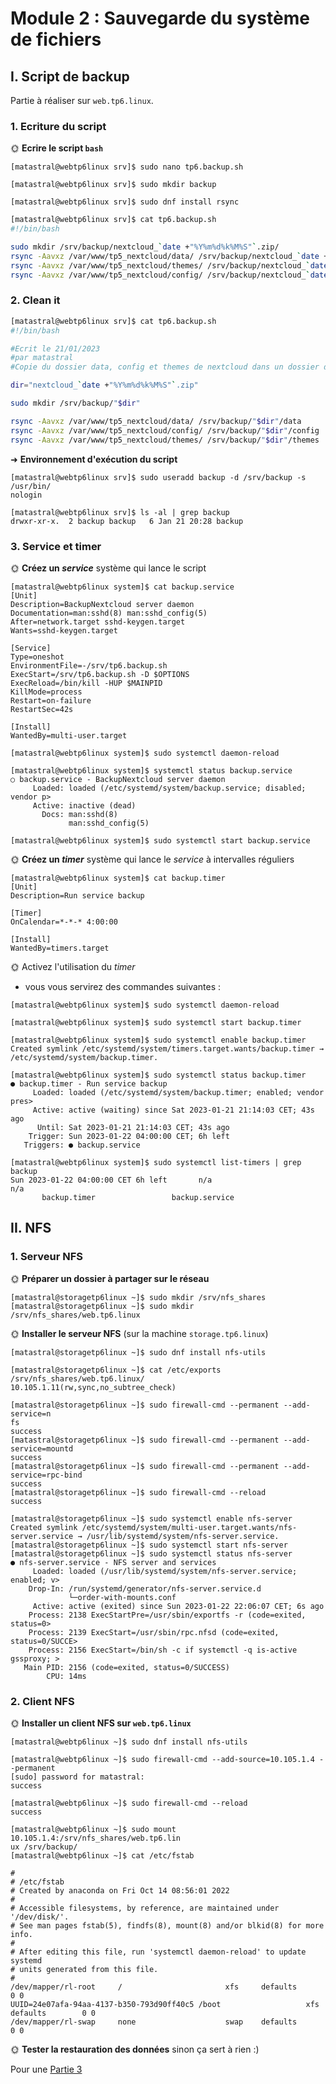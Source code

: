 # Module 2 : Sauvegarde du système de fichiers

## I. Script de backup

Partie à réaliser sur `web.tp6.linux`.

### 1. Ecriture du script

🌞 **Ecrire le script `bash`**

```
[matastral@webtp6linux srv]$ sudo nano tp6.backup.sh
```
```
[matastral@webtp6linux srv]$ sudo mkdir backup
```
```
[matastral@webtp6linux srv]$ sudo dnf install rsync
```
```bash
[matastral@webtp6linux srv]$ cat tp6.backup.sh
#!/bin/bash

sudo mkdir /srv/backup/nextcloud_`date +"%Y%m%d%k%M%S"`.zip/
rsync -Aavxz /var/www/tp5_nextcloud/data/ /srv/backup/nextcloud_`date +"%Y%m%d%k%M%S"`.zip/data
rsync -Aavxz /var/www/tp5_nextcloud/themes/ /srv/backup/nextcloud_`date +"%Y%m%d%k%M%S"`.zip/themes
rsync -Aavxz /var/www/tp5_nextcloud/config/ /srv/backup/nextcloud_`date +"%Y%m%d%k%M%S"`.zip/config
```
### 2. Clean it

```bash
[matastral@webtp6linux srv]$ cat tp6.backup.sh
#!/bin/bash

#Ecrit le 21/01/2023
#par matastral
#Copie du dossier data, config et themes de nextcloud dans un dossier de backup

dir="nextcloud_`date +"%Y%m%d%k%M%S"`.zip"

sudo mkdir /srv/backup/"$dir"

rsync -Aavxz /var/www/tp5_nextcloud/data/ /srv/backup/"$dir"/data
rsync -Aavxz /var/www/tp5_nextcloud/config/ /srv/backup/"$dir"/config
rsync -Aavxz /var/www/tp5_nextcloud/themes/ /srv/backup/"$dir"/themes
```

➜ **Environnement d'exécution du script**

```
[matastral@webtp6linux srv]$ sudo useradd backup -d /srv/backup -s /usr/bin/
nologin
```
```
[matastral@webtp6linux srv]$ ls -al | grep backup
drwxr-xr-x.  2 backup backup   6 Jan 21 20:28 backup
```

### 3. Service et timer

🌞 **Créez un *service*** système qui lance le script

```
[matastral@webtp6linux system]$ cat backup.service
[Unit]
Description=BackupNextcloud server daemon
Documentation=man:sshd(8) man:sshd_config(5)
After=network.target sshd-keygen.target
Wants=sshd-keygen.target

[Service]
Type=oneshot
EnvironmentFile=-/srv/tp6.backup.sh
ExecStart=/srv/tp6.backup.sh -D $OPTIONS
ExecReload=/bin/kill -HUP $MAINPID
KillMode=process
Restart=on-failure
RestartSec=42s

[Install]
WantedBy=multi-user.target
```
```
[matastral@webtp6linux system]$ sudo systemctl daemon-reload
```
```
[matastral@webtp6linux system]$ systemctl status backup.service
○ backup.service - BackupNextcloud server daemon
     Loaded: loaded (/etc/systemd/system/backup.service; disabled; vendor p>
     Active: inactive (dead)
       Docs: man:sshd(8)
             man:sshd_config(5)
```
```
[matastral@webtp6linux system]$ sudo systemctl start backup.service
```

🌞 **Créez un *timer*** système qui lance le *service* à intervalles réguliers

```
[matastral@webtp6linux system]$ cat backup.timer
[Unit]
Description=Run service backup

[Timer]
OnCalendar=*-*-* 4:00:00

[Install]
WantedBy=timers.target
```

🌞 Activez l'utilisation du *timer*

- vous vous servirez des commandes suivantes :

```
[matastral@webtp6linux system]$ sudo systemctl daemon-reload
```
```
[matastral@webtp6linux system]$ sudo systemctl start backup.timer
```
```
[matastral@webtp6linux system]$ sudo systemctl enable backup.timer
Created symlink /etc/systemd/system/timers.target.wants/backup.timer → /etc/systemd/system/backup.timer.
```
```
[matastral@webtp6linux system]$ sudo systemctl status backup.timer
● backup.timer - Run service backup
     Loaded: loaded (/etc/systemd/system/backup.timer; enabled; vendor pres>
     Active: active (waiting) since Sat 2023-01-21 21:14:03 CET; 43s ago
      Until: Sat 2023-01-21 21:14:03 CET; 43s ago
    Trigger: Sun 2023-01-22 04:00:00 CET; 6h left
   Triggers: ● backup.service
```
```
[matastral@webtp6linux system]$ sudo systemctl list-timers | grep backup
Sun 2023-01-22 04:00:00 CET 6h left       n/a                         n/a
       backup.timer                 backup.service
```

## II. NFS

### 1. Serveur NFS

🌞 **Préparer un dossier à partager sur le réseau** 

```
[matastral@storagetp6linux ~]$ sudo mkdir /srv/nfs_shares
[matastral@storagetp6linux ~]$ sudo mkdir /srv/nfs_shares/web.tp6.linux
```

🌞 **Installer le serveur NFS** (sur la machine `storage.tp6.linux`)

```
[matastral@storagetp6linux ~]$ sudo dnf install nfs-utils
```
```
[matastral@storagetp6linux ~]$ cat /etc/exports
/srv/nfs_shares/web.tp6.linux/          10.105.1.11(rw,sync,no_subtree_check)
```
```
[matastral@storagetp6linux ~]$ sudo firewall-cmd --permanent --add-service=n
fs
success
[matastral@storagetp6linux ~]$ sudo firewall-cmd --permanent --add-service=mountd
success
[matastral@storagetp6linux ~]$ sudo firewall-cmd --permanent --add-service=rpc-bind
success
[matastral@storagetp6linux ~]$ sudo firewall-cmd --reload
success
```
```
[matastral@storagetp6linux ~]$ sudo systemctl enable nfs-server
Created symlink /etc/systemd/system/multi-user.target.wants/nfs-server.service → /usr/lib/systemd/system/nfs-server.service.
[matastral@storagetp6linux ~]$ sudo systemctl start nfs-server
[matastral@storagetp6linux ~]$ sudo systemctl status nfs-server
● nfs-server.service - NFS server and services
     Loaded: loaded (/usr/lib/systemd/system/nfs-server.service; enabled; v>
    Drop-In: /run/systemd/generator/nfs-server.service.d
             └─order-with-mounts.conf
     Active: active (exited) since Sun 2023-01-22 22:06:07 CET; 6s ago
    Process: 2138 ExecStartPre=/usr/sbin/exportfs -r (code=exited, status=0>
    Process: 2139 ExecStart=/usr/sbin/rpc.nfsd (code=exited, status=0/SUCCE>
    Process: 2156 ExecStart=/bin/sh -c if systemctl -q is-active gssproxy; >
   Main PID: 2156 (code=exited, status=0/SUCCESS)
        CPU: 14ms
```

### 2. Client NFS

🌞 **Installer un client NFS sur `web.tp6.linux`**

```
[matastral@webtp6linux ~]$ sudo dnf install nfs-utils
```
```
[matastral@webtp6linux ~]$ sudo firewall-cmd --add-source=10.105.1.4 --permanent
[sudo] password for matastral:
success
```
```
[matastral@webtp6linux ~]$ sudo firewall-cmd --reload
success
```
```
[matastral@webtp6linux ~]$ sudo mount 10.105.1.4:/srv/nfs_shares/web.tp6.lin
ux /srv/backup/
[matastral@webtp6linux ~]$ cat /etc/fstab

#
# /etc/fstab
# Created by anaconda on Fri Oct 14 08:56:01 2022
#
# Accessible filesystems, by reference, are maintained under '/dev/disk/'.
# See man pages fstab(5), findfs(8), mount(8) and/or blkid(8) for more info.
#
# After editing this file, run 'systemctl daemon-reload' to update systemd
# units generated from this file.
#
/dev/mapper/rl-root     /                       xfs     defaults        0 0
UUID=24e07afa-94aa-4137-b350-793d90ff40c5 /boot                   xfs     defaults        0 0
/dev/mapper/rl-swap     none                    swap    defaults        0 0
```

🌞 **Tester la restauration des données** sinon ça sert à rien :)

Pour une [Partie 3](Partie3.md)
